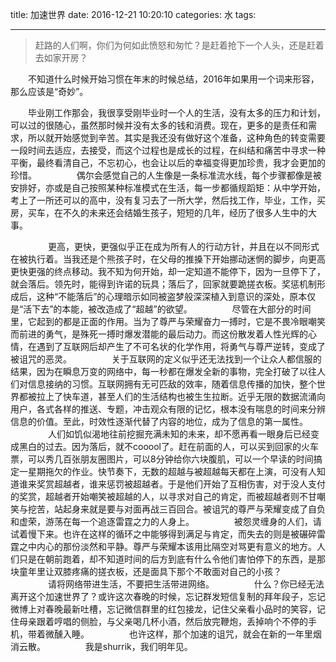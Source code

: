 title: 加速世界
date: 2016-12-21 10:20:10
categories: 水
tags: 

---

>赶路的人们啊，你们为何如此愤怒和匆忙？是赶着抢下一个人头，还是赶着去如家开房？

　　不知道什么时候开始习惯在年末的时候总结，2016年如果用一个词来形容，那么应该是“奇妙”。

　　毕业刚工作那会，我很享受刚毕业时一个人的生活，没有太多的压力和计划，可以过的很随心，虽然那时候并没有太多的钱和消费。现在，更多的是责任和需求，所以就开始感觉到辛苦。其实是我还没有做好这个准备，这种角色的转变需要一段时间去适应，去接受，而这个过程也是成长的过程，在纠结和痛苦中寻求一种平衡，最终看清自己，不忘初心，也会让以后的幸福变得更加珍贵，我才会更加的珍惜。
　　
　　偶尔会感觉自己的人生像是一条标准流水线，每个步骤都像是被安排好，亦或是自己按照某种标准模式在生活，每一步都循规蹈矩：从中学开始，考上了一所还可以的高中，没有复习去了一所大学，然后找工作，毕业，工作，买房，买车，在不久的未来还会结婚生孩子，短短的几年，经历了很多人生中的大事。
<!--more -->
　　
　　更高，更快，更强似乎正在成为所有人的行动方针，并且在以不同形式在被执行着。当我还是个熊孩子时，在父母的推搡下开始挪动迷惘的脚步，向更高更快更强的终点移动。我不知为何开始，却一定知道不能停下，因为一旦停下了，就会落后。领先时，能得到许诺的玩具；落后了，回家就要跪搓衣板。奖惩机制形成后，这种“不能落后”的心理暗示如同被盗梦般深深植入到意识的深处，原本仅是“活下去”的本能，被改造成了“超越”的欲望。
　　
　　尽管在大部分的时间里，它起到的都是正面的作用。当为了尊严与荣耀奋力一搏时，它是不畏冷眼嘲笑而前进的勇气，是殊死一搏时爆发潜能的最后动力。而这份散发着人性光辉的心情，在遇到了互联网后却产生了不可名状的化学作用，将勇气与尊严逆转，变成了被诅咒的恶灵。
　　
　　关于互联网的定义似乎还无法找到一个让众人都信服的结果，因为在瞬息万变的网络中，每一秒都在爆发全新的事物，完全打破了以往人们对信息接纳的习惯。互联网拥有无可匹敌的效率，随着信息传播的加快，整个世界都被拉上了快车道，甚至人们的生活结构也被生生拉断。近乎无限的数据流涌向用户，各式各样的推送、专题，冲击观众有限的记忆，根本没有喘息的时间来分辨信息的价值。至此，时效性逐渐代替了内容的地位，成为了信息的第一属性。
　　
　　人们如饥似渴地往前挖掘充满未知的未来，却不愿再看一眼身后已经变成黑白的过去。因为落后，就不cooool了。赶在前面的人，可以买到回家的火车票，可以秀几百张朋友圈图片，可以8分钟给你六块腹肌，可以一个早读的时间搞定一星期拖欠的作业。快节奏下，无数的超越与被超越每天都在上演，可没有人知道谁来奖赏超越者，谁来惩罚被超越者。于是他们开始了互相伤害，对于没人支付的奖赏，超越者开始嘲笑被超越的人，以寻求对自己的肯定，而被超越者则不甘嘲笑与挖苦，站起身来就是要与对面再战三百回合。被诅咒的尊严与荣耀变成了自负和虚荣，游荡在每一个追逐雷霆之力的人身上。
　　
　　被怨灵缠身的人们，请试着慢下来。也许在这样的循环之中能够得到满足与肯定，而失去的则是被碾碎雷霆之中内心的那份淡然和平静。尊严与荣耀本该用比隔空对骂更有意义的地方。人们只是在朝前跑着，却不知道时间的后方到底有什么令他们害怕停下的东西，是那块童年里让双膝疼痛的搓衣板，还是面具下那个不敢面对自己的小孩？
　　
　　请将网络带进生活，不要把生活带进网络。
　　
　　什么？你已经无法离开这个加速世界了？或许这次春晚的时候，忘记群发短信复制的拜年段子，忘记微博上对春晚最新吐槽，忘记微信群里的红包接龙，记住父亲看小品时的笑容，记住母亲跟着哼唱的侧脸，与父亲喝几杯小酒，然后放完鞭炮，丢掉响个不停的手机，带着微醺入睡。
　　
　　也许这样，那个加速的诅咒，就会在新的一年里烟消云散。
　　
　　我是shurrik，我们明年见。
